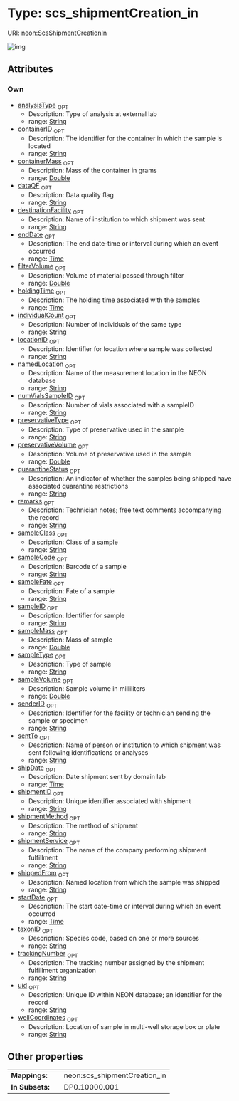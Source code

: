 
# Type: scs_shipmentCreation_in




URI: [neon:ScsShipmentCreationIn](https://data.neonscience.org/ScsShipmentCreationIn)


![img](http://yuml.me/diagram/nofunky;dir:TB/class/[ScsShipmentCreationIn&#124;uid:string%20%3F;remarks:string%20%3F;taxonID:string%20%3F;sampleID:string%20%3F;sampleType:string%20%3F;individualCount:string%20%3F;sampleVolume:double%20%3F;startDate:time%20%3F;endDate:time%20%3F;shipDate:time%20%3F;shipmentID:string%20%3F;numVialsSampleID:string%20%3F;senderID:string%20%3F;locationID:string%20%3F;sampleFate:string%20%3F;sampleCode:string%20%3F;dataQF:string%20%3F;sampleClass:string%20%3F;preservativeType:string%20%3F;preservativeVolume:double%20%3F;namedLocation:string%20%3F;sampleMass:double%20%3F;wellCoordinates:string%20%3F;analysisType:string%20%3F;containerID:string%20%3F;containerMass:double%20%3F;destinationFacility:string%20%3F;filterVolume:double%20%3F;holdingTime:time%20%3F;quarantineStatus:string%20%3F;sentTo:string%20%3F;shipmentMethod:string%20%3F;shipmentService:string%20%3F;shippedFrom:string%20%3F;trackingNumber:string%20%3F])

## Attributes


### Own

 * [analysisType](analysisType.md)  <sub>OPT</sub>
    * Description: Type of analysis at external lab
    * range: [String](types/String.md)
 * [containerID](containerID.md)  <sub>OPT</sub>
    * Description: The identifier for the container in which the sample is located
    * range: [String](types/String.md)
 * [containerMass](containerMass.md)  <sub>OPT</sub>
    * Description: Mass of the container in grams
    * range: [Double](types/Double.md)
 * [dataQF](dataQF.md)  <sub>OPT</sub>
    * Description: Data quality flag
    * range: [String](types/String.md)
 * [destinationFacility](destinationFacility.md)  <sub>OPT</sub>
    * Description: Name of institution to which shipment was sent
    * range: [String](types/String.md)
 * [endDate](endDate.md)  <sub>OPT</sub>
    * Description: The end date-time or interval during which an event occurred
    * range: [Time](types/Time.md)
 * [filterVolume](filterVolume.md)  <sub>OPT</sub>
    * Description: Volume of material passed through filter
    * range: [Double](types/Double.md)
 * [holdingTime](holdingTime.md)  <sub>OPT</sub>
    * Description: The holding time associated with the samples
    * range: [Time](types/Time.md)
 * [individualCount](individualCount.md)  <sub>OPT</sub>
    * Description: Number of individuals of the same type
    * range: [String](types/String.md)
 * [locationID](locationID.md)  <sub>OPT</sub>
    * Description: Identifier for location where sample was collected
    * range: [String](types/String.md)
 * [namedLocation](namedLocation.md)  <sub>OPT</sub>
    * Description: Name of the measurement location in the NEON database
    * range: [String](types/String.md)
 * [numVialsSampleID](numVialsSampleID.md)  <sub>OPT</sub>
    * Description: Number of vials associated with a sampleID
    * range: [String](types/String.md)
 * [preservativeType](preservativeType.md)  <sub>OPT</sub>
    * Description: Type of preservative used in the sample
    * range: [String](types/String.md)
 * [preservativeVolume](preservativeVolume.md)  <sub>OPT</sub>
    * Description: Volume of preservative used in the sample
    * range: [Double](types/Double.md)
 * [quarantineStatus](quarantineStatus.md)  <sub>OPT</sub>
    * Description: An indicator of whether the samples being shipped have associated quarantine restrictions
    * range: [String](types/String.md)
 * [remarks](remarks.md)  <sub>OPT</sub>
    * Description: Technician notes; free text comments accompanying the record
    * range: [String](types/String.md)
 * [sampleClass](sampleClass.md)  <sub>OPT</sub>
    * Description: Class of a sample
    * range: [String](types/String.md)
 * [sampleCode](sampleCode.md)  <sub>OPT</sub>
    * Description: Barcode of a sample
    * range: [String](types/String.md)
 * [sampleFate](sampleFate.md)  <sub>OPT</sub>
    * Description: Fate of a sample
    * range: [String](types/String.md)
 * [sampleID](sampleID.md)  <sub>OPT</sub>
    * Description: Identifier for sample
    * range: [String](types/String.md)
 * [sampleMass](sampleMass.md)  <sub>OPT</sub>
    * Description: Mass of sample
    * range: [Double](types/Double.md)
 * [sampleType](sampleType.md)  <sub>OPT</sub>
    * Description: Type of sample
    * range: [String](types/String.md)
 * [sampleVolume](sampleVolume.md)  <sub>OPT</sub>
    * Description: Sample volume in milliliters
    * range: [Double](types/Double.md)
 * [senderID](senderID.md)  <sub>OPT</sub>
    * Description: Identifier for the facility or technician sending the sample or specimen
    * range: [String](types/String.md)
 * [sentTo](sentTo.md)  <sub>OPT</sub>
    * Description: Name of person or institution to which shipment was sent following identifications or analyses
    * range: [String](types/String.md)
 * [shipDate](shipDate.md)  <sub>OPT</sub>
    * Description: Date shipment sent by domain lab
    * range: [Time](types/Time.md)
 * [shipmentID](shipmentID.md)  <sub>OPT</sub>
    * Description: Unique identifier associated with shipment
    * range: [String](types/String.md)
 * [shipmentMethod](shipmentMethod.md)  <sub>OPT</sub>
    * Description: The method of shipment
    * range: [String](types/String.md)
 * [shipmentService](shipmentService.md)  <sub>OPT</sub>
    * Description: The name of the company performing shipment fulfillment
    * range: [String](types/String.md)
 * [shippedFrom](shippedFrom.md)  <sub>OPT</sub>
    * Description: Named location from which the sample was shipped
    * range: [String](types/String.md)
 * [startDate](startDate.md)  <sub>OPT</sub>
    * Description: The start date-time or interval during which an event occurred
    * range: [Time](types/Time.md)
 * [taxonID](taxonID.md)  <sub>OPT</sub>
    * Description: Species code, based on one or more sources
    * range: [String](types/String.md)
 * [trackingNumber](trackingNumber.md)  <sub>OPT</sub>
    * Description: The tracking number assigned by the shipment fulfillment organization
    * range: [String](types/String.md)
 * [uid](uid.md)  <sub>OPT</sub>
    * Description: Unique ID within NEON database; an identifier for the record
    * range: [String](types/String.md)
 * [wellCoordinates](wellCoordinates.md)  <sub>OPT</sub>
    * Description: Location of sample in multi-well storage box or plate
    * range: [String](types/String.md)

## Other properties

|  |  |  |
| --- | --- | --- |
| **Mappings:** | | neon:scs_shipmentCreation_in |
| **In Subsets:** | | DP0.10000.001 |

